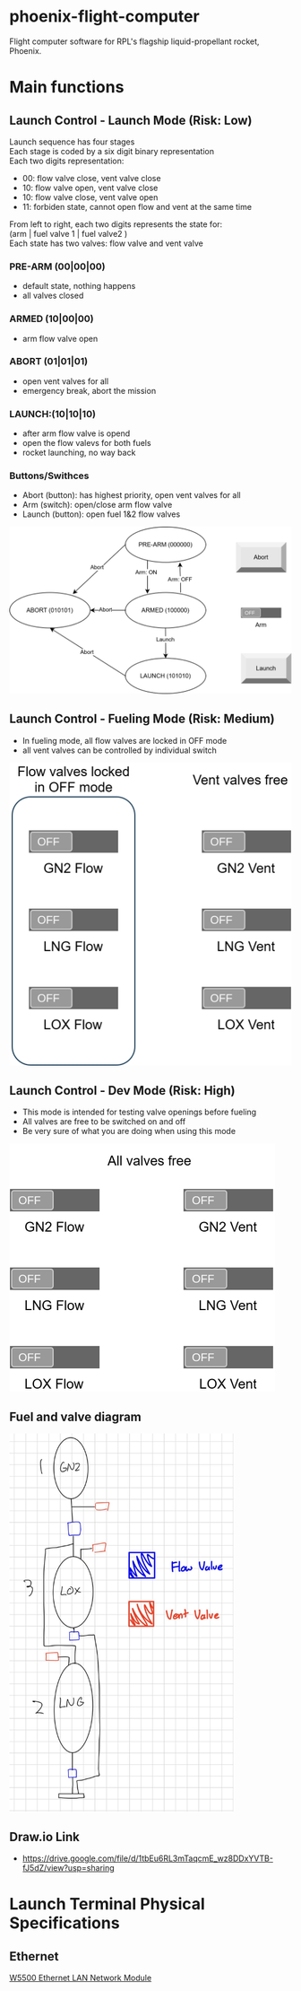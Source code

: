 # phoenix-flight-computer
Flight computer software for RPL's flagship liquid-propellant rocket, Phoenix.

# Main functions

## Launch Control  - Launch Mode (Risk: Low)
Launch sequence has four stages \
Each stage is coded by a six digit binary representation \
Each two digits representation:
* 00: flow valve close, vent valve close
* 10: flow valve open, vent valve close
* 10: flow valve close, vent valve open
* 11: forbiden state, cannot open flow and vent at the same time

From left to right, each two digits represents the state for: \
(arm | fuel valve 1 | fuel valve2 ) \
Each state has two valves: flow valve and vent valve

### PRE-ARM (00|00|00)
* default state, nothing happens
* all valves closed

### ARMED (10|00|00)
* arm flow valve open

### ABORT (01|01|01)
* open vent valves for all 
* emergency break, abort the mission

### LAUNCH:(10|10|10)
* after arm flow valve is opend
* open the flow valevs for both fuels
* rocket launching, no way back


### Buttons/Swithces
* Abort (button): has highest priority, open vent valves for all
* Arm (switch): open/close arm flow valve
* Launch (button): open fuel 1&2 flow valves

![My Image](./docs/diagrams/pheonix-fc-launch-control-launch.svg)


## Launch Control - Fueling Mode (Risk: Medium)
* In fueling mode, all flow valves are locked in OFF mode
* all vent valves can be controlled by individual switch

![My Image](./docs/diagrams/pheonix-fc-launch-control-fueling.svg)


## Launch Control - Dev Mode (Risk: High)
* This mode is intended for testing valve openings before fueling
* All valves are free to be switched on and off
* Be very sure of what you are doing when using this mode

![My Image](./docs/diagrams/pheonix-fc-launch-control-dev.svg)


## Fuel and valve diagram
<img src="./docs/diagrams/fuel-diagram.jpg" alt="drawing" width="400"/>

## Draw.io Link
* https://drive.google.com/file/d/1tbEu6RL3mTaqcmE_wz8DDxYVTB-fJ5dZ/view?usp=sharing

# Launch Terminal Physical Specifications
## Ethernet
[W5500 Ethernet LAN Network Module](https://www.amazon.com/HiLetgo-Ethernet-Network-Support-Microcontroller/dp/B0CDWX9VQ5)